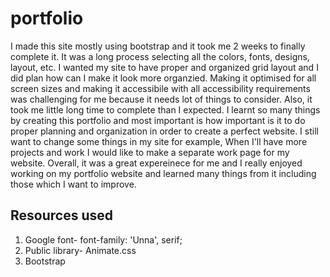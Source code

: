 # portfolio

I made this site mostly using bootstrap and it took me 2 weeks to finally complete it. It was a long process selecting all the colors, fonts, designs, layout, etc. I wanted my site to have proper and organized grid layout and I did plan how can I make it look more organzied. Making it optimised for all screen sizes and making it accessibile with all accessibility requirements was challenging for me because it needs lot of things to consider. Also, it took me little long time to complete than I expected. I learnt so many things by creating this portfolio and most important is how important is it to do proper planning and organization in order to create a perfect website. I still want to change some things in my site for example, When I'll have more projects and work I would like to make a separate work page for my website. Overall, it was a great expereinece for me and I really enjoyed working on my portfolio website and learned many things from it including those which I want to improve.

##  Resources used
1. Google font- font-family: 'Unna', serif;
2. Public library- Animate.css
3. Bootstrap
